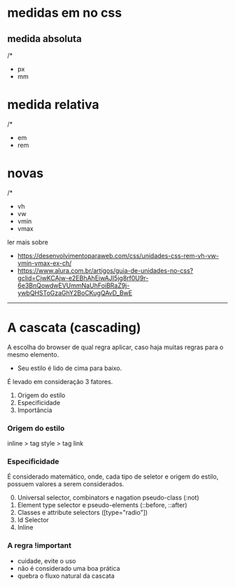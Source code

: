 # medidas em no css
## medida absoluta
/*
* px
* mm

# medida relativa
/*
* em 
* rem 

# novas
/*
* vh 
* vw
* vmin
* vmax


ler mais sobre 
* https://desenvolvimentoparaweb.com/css/unidades-css-rem-vh-vw-vmin-vmax-ex-ch/
* https://www.alura.com.br/artigos/guia-de-unidades-no-css?gclid=CjwKCAjw-e2EBhAhEiwAJI5jg8rf0U9r-6e3BnQowdwEVUmmNaUhFoiBRaZ9j-ywbQHSToGzaGhY2BoCKugQAvD_BwE


*********************************

# A cascata (cascading)
A escolha do browser de qual regra aplicar, caso haja muitas regras para o mesmo elemento.
* Seu estilo é lido de cima para baixo.

É levado em consideração 3 fatores.

1. Origem do estilo
2. Especificidade
3. Importância

### Origem do estilo
inline > tag style > tag link

### Especificidade
É considerado matemático, onde, cada tipo de seletor e origem do estilo, possuem valores a serem considerados.

0. Universal selector, combinators e nagation pseudo-class (:not)
1. Element type selector e pseudo-elements (::before, ::after)
10. Classes e attribute selectors ([type="radio"])
100. Id Selector
1000. Inline

### A regra !important
* cuidade, evite o uso
* não é considerado uma boa prática
* quebra o fluxo natural da cascata
